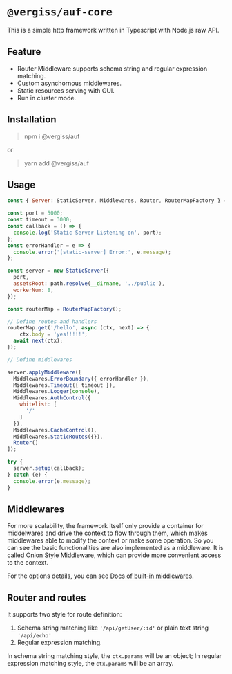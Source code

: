 # `@vergiss/auf-core`

This is a simple http framework written in Typescript with Node.js raw API.

## Feature

- Router Middleware supports schema string and regular expression matching.
- Custom asynchornous middlewares.
- Static resources serving with GUI.
- Run in cluster mode.

## Installation

> npm i @vergiss/auf

or 

> yarn add @vergiss/auf


## Usage

```js
const { Server: StaticServer, Middlewares, Router, RouterMapFactory } = require('@vergiss/auf');

const port = 5000;
const timeout = 3000;
const callback = () => {
  console.log('Static Server Listening on', port);
};
const errorHandler = e => {
  console.error('[static-server] Error:', e.message);
};

const server = new StaticServer({
  port,
  assetsRoot: path.resolve(__dirname, '../public'),
  workerNum: 8,
});

const routerMap = RouterMapFactory();

// Define routes and handlers
routerMap.get('/hello', async (ctx, next) => {
	ctx.body = 'yes!!!!!';
  await next(ctx);
});

// Define middlewares

server.applyMiddleware([
  Middlewares.ErrorBoundary({ errorHandler }),
  Middlewares.Timeout({ timeout }),
  Middlewares.Logger(console),
  Middlewares.AuthControl({
    whitelist: [
      '/'
    ]
  }),
  Middlewares.CacheControl(),
  Middlewares.StaticRoutes({}),
  Router()
]);

try {
  server.setup(callback);
} catch (e) {
  console.error(e.message);
}
```

## Middlewares

For more scalability, the framework itself only provide a container for middelwares and drive the context to flow through them, which makes middlewares able to modify the context or make some operation. So you can see the basic functionalities are also implemented as a middleware. It is called Onion Style Middleware, which can provide more convenient access to the context.

For the options details, you can see [Docs of built-in middlewares](https://github.com/divasatanica/auf/blob/main/packages/middlewares/README.md).



## Router and routes

It supports two style for route definition:

1. Schema string matching like `'/api/getUser/:id'` or plain text string `'/api/echo'`
2. Regular expression matching.

In schema string matching style, the `ctx.params` will be an object; In regular expression matching style, the `ctx.params` will be an array.